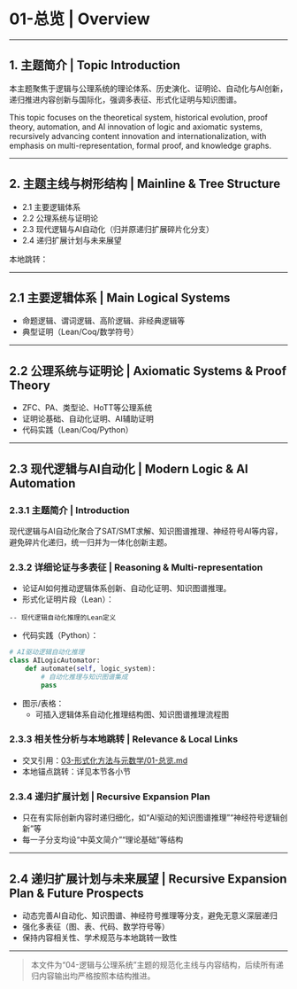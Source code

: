 # 01-总览 | Overview

---

## 1. 主题简介 | Topic Introduction

本主题聚焦于逻辑与公理系统的理论体系、历史演化、证明论、自动化与AI创新，递归推进内容创新与国际化，强调多表征、形式化证明与知识图谱。

This topic focuses on the theoretical system, historical evolution, proof theory, automation, and AI innovation of logic and axiomatic systems, recursively advancing content innovation and internationalization, with emphasis on multi-representation, formal proof, and knowledge graphs.

---

## 2. 主题主线与树形结构 | Mainline & Tree Structure

- 2.1 主要逻辑体系
- 2.2 公理系统与证明论
- 2.3 现代逻辑与AI自动化（归并原递归扩展碎片化分支）
- 2.4 递归扩展计划与未来展望

本地跳转：

---

## 2.1 主要逻辑体系 | Main Logical Systems

- 命题逻辑、谓词逻辑、高阶逻辑、非经典逻辑等
- 典型证明（Lean/Coq/数学符号）

---

## 2.2 公理系统与证明论 | Axiomatic Systems & Proof Theory

- ZFC、PA、类型论、HoTT等公理系统
- 证明论基础、自动化证明、AI辅助证明
- 代码实践（Lean/Coq/Python）

---

## 2.3 现代逻辑与AI自动化 | Modern Logic & AI Automation

### 2.3.1 主题简介 | Introduction

现代逻辑与AI自动化聚合了SAT/SMT求解、知识图谱推理、神经符号AI等内容，避免碎片化递归，统一归并为一体化创新主题。

### 2.3.2 详细论证与多表征 | Reasoning & Multi-representation

- 论证AI如何推动逻辑体系创新、自动化证明、知识图谱推理。
- 形式化证明片段（Lean）：

```lean
-- 现代逻辑自动化推理的Lean定义
```

- 代码实践（Python）：

```python
# AI驱动逻辑自动化推理
class AILogicAutomator:
    def automate(self, logic_system):
        # 自动化推理与知识图谱集成
        pass
```

- 图示/表格：
  - 可插入逻辑体系自动化推理结构图、知识图谱推理流程图

### 2.3.3 相关性分析与本地跳转 | Relevance & Local Links

- 交叉引用：[03-形式化方法与元数学/01-总览.md](../03-形式化方法与元数学/01-总览.md)
- 本地锚点跳转：详见本节各小节

### 2.3.4 递归扩展计划 | Recursive Expansion Plan

- 只在有实际创新内容时递归细化，如“AI驱动的知识图谱推理”“神经符号逻辑创新”等
- 每一子分支均设“中英文简介”“理论基础”等结构

---

## 2.4 递归扩展计划与未来展望 | Recursive Expansion Plan & Future Prospects

- 动态完善AI自动化、知识图谱、神经符号推理等分支，避免无意义深层递归
- 强化多表征（图、表、代码、数学符号等）
- 保持内容相关性、学术规范与本地跳转一致性

---

> 本文件为“04-逻辑与公理系统”主题的规范化主线与内容结构，后续所有递归内容输出均严格按照本结构推进。
